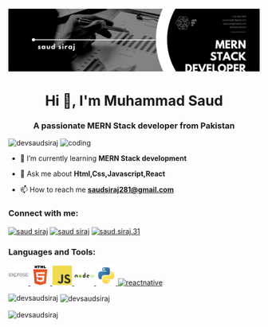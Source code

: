![logo](https://github.com/DEVSAUDSIRAJ/DEVSAUDSIRAJ/blob/main/Black%20Minimal%20Motivation%20Quote%20LinkedIn%20Banner.png)
<h1 align="center">Hi 👋, I'm Muhammad Saud</h1>
<h3 align="center">A passionate MERN Stack developer from Pakistan</h3>
<img align="right" alt="coding" width="400"src="https://camo.githubusercontent.com/cae12fddd9d6982901d82580bdf321d81fb299141098ca1c2d4891870827bf17/68747470733a2f2f6d69726f2e6d656469756d2e636f6d2f6d61782f313336302f302a37513379765349765f7430696f4a2d5a2e676966">

<p align="left"> <img src="https://komarev.com/ghpvc/?username=devsaudsiraj&label=Profile%20views&color=0e75b6&style=flat" alt="devsaudsiraj" /> </p>

- 🌱 I’m currently learning **MERN Stack development**

- 💬 Ask me about **Html,Css,Javascript,React**

- 📫 How to reach me **saudsiraj281@gmail.com**

<h3 align="left">Connect with me:</h3>
<p align="left">
<a href="https://linkedin.com/in/saud siraj" target="blank"><img align="center" src="https://raw.githubusercontent.com/rahuldkjain/github-profile-readme-generator/master/src/images/icons/Social/linked-in-alt.svg" alt="saud siraj" height="30" width="40" /></a>
<a href="https://fb.com/saud siraj" target="blank"><img align="center" src="https://raw.githubusercontent.com/rahuldkjain/github-profile-readme-generator/master/src/images/icons/Social/facebook.svg" alt="saud siraj" height="30" width="40" /></a>
<a href="https://instagram.com/saud.siraj.31" target="blank"><img align="center" src="https://raw.githubusercontent.com/rahuldkjain/github-profile-readme-generator/master/src/images/icons/Social/instagram.svg" alt="saud.siraj.31" height="30" width="40" /></a>
</p>

<h3 align="left">Languages and Tools:</h3>
<p align="left"> <a href="https://expressjs.com" target="_blank" rel="noreferrer"> <img src="https://raw.githubusercontent.com/devicons/devicon/master/icons/express/express-original-wordmark.svg" alt="express" width="40" height="40"/> </a> <a href="https://www.w3.org/html/" target="_blank" rel="noreferrer"> <img src="https://raw.githubusercontent.com/devicons/devicon/master/icons/html5/html5-original-wordmark.svg" alt="html5" width="40" height="40"/> </a> <a href="https://developer.mozilla.org/en-US/docs/Web/JavaScript" target="_blank" rel="noreferrer"> <img src="https://raw.githubusercontent.com/devicons/devicon/master/icons/javascript/javascript-original.svg" alt="javascript" width="40" height="40"/> </a> <a href="https://nodejs.org" target="_blank" rel="noreferrer"> <img src="https://raw.githubusercontent.com/devicons/devicon/master/icons/nodejs/nodejs-original-wordmark.svg" alt="nodejs" width="40" height="40"/> </a> <a href="https://www.python.org" target="_blank" rel="noreferrer"> <img src="https://raw.githubusercontent.com/devicons/devicon/master/icons/python/python-original.svg" alt="python" width="40" height="40"/> </a> <a href="https://reactnative.dev/" target="_blank" rel="noreferrer"> <img src="https://reactnative.dev/img/header_logo.svg" alt="reactnative" width="40" height="40"/> </a> </p>

<p><img align="left" src="https://github-readme-stats.vercel.app/api/top-langs?username=devsaudsiraj&show_icons=true&locale=en&layout=compact" alt="devsaudsiraj" /></p>

<p>&nbsp;<img align="center" src="https://github-readme-stats.vercel.app/api?username=devsaudsiraj&show_icons=true&locale=en" alt="devsaudsiraj" /></p>

<p><img align="center" src="https://github-readme-streak-stats.herokuapp.com/?user=devsaudsiraj&" alt="devsaudsiraj" /></p>
